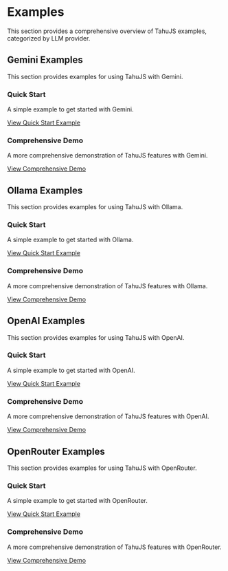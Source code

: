 # Examples

This section provides a comprehensive overview of TahuJS examples, categorized by LLM provider.

## Gemini Examples

This section provides examples for using TahuJS with Gemini.

### Quick Start

A simple example to get started with Gemini.

[View Quick Start Example](<../example/gemini/quick-start.js>)

### Comprehensive Demo

A more comprehensive demonstration of TahuJS features with Gemini.

[View Comprehensive Demo](<../example/gemini/demo.js>)

## Ollama Examples

This section provides examples for using TahuJS with Ollama.

### Quick Start

A simple example to get started with Ollama.

[View Quick Start Example](<../example/ollama/quick-start.js>)

### Comprehensive Demo

A more comprehensive demonstration of TahuJS features with Ollama.

[View Comprehensive Demo](<../example/ollama/demo.js>)

## OpenAI Examples

This section provides examples for using TahuJS with OpenAI.

### Quick Start

A simple example to get started with OpenAI.

[View Quick Start Example](<../example/openai/quick-start.js>)

### Comprehensive Demo

A more comprehensive demonstration of TahuJS features with OpenAI.

[View Comprehensive Demo](<../example/openai/demo.js>)

## OpenRouter Examples

This section provides examples for using TahuJS with OpenRouter.

### Quick Start

A simple example to get started with OpenRouter.

[View Quick Start Example](<../example/openrouter/quick-start.js>)

### Comprehensive Demo

A more comprehensive demonstration of TahuJS features with OpenRouter.

[View Comprehensive Demo](<../example/openrouter/demo.js>)